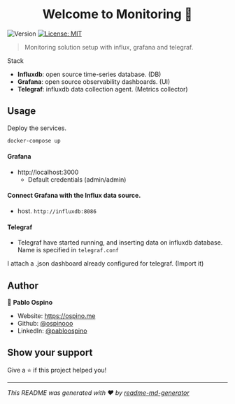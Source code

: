<h1 align="center">Welcome to Monitoring 👋</h1>
<p>
  <img alt="Version" src="https://img.shields.io/badge/version-1.0.0-blue.svg?cacheSeconds=2592000" />
  <a href="#" target="_blank">
    <img alt="License: MIT" src="https://img.shields.io/badge/License-MIT-yellow.svg" />
  </a>
</p>

> Monitoring solution setup with influx, grafana and telegraf.

Stack
- **Influxdb**: open source time-series database. (DB)
- **Grafana**: open source observability dashboards. (UI)
- **Telegraf**: influxdb data collection agent. (Metrics collector)

## Usage

Deploy the services.
```sh
docker-compose up 
```

#### Grafana
- http://localhost:3000
  - Default credentials (admin/admin)

#### Connect Grafana with the Influx data source.

- host. `http://influxdb:8086`

#### Telegraf

- Telegraf have started running, and inserting data on influxdb database. Name is specified in `telegraf.conf`


I attach a .json dashboard already configured for telegraf. (Import it)


## Author

👤 **Pablo Ospino**

* Website: https://ospino.me
* Github: [@ospinooo](https://github.com/ospinooo)
* LinkedIn: [@pabloospino](https://linkedin.com/in/pabloospino)

## Show your support

Give a ⭐️ if this project helped you!

***
_This README was generated with ❤️ by [readme-md-generator](https://github.com/kefranabg/readme-md-generator)_